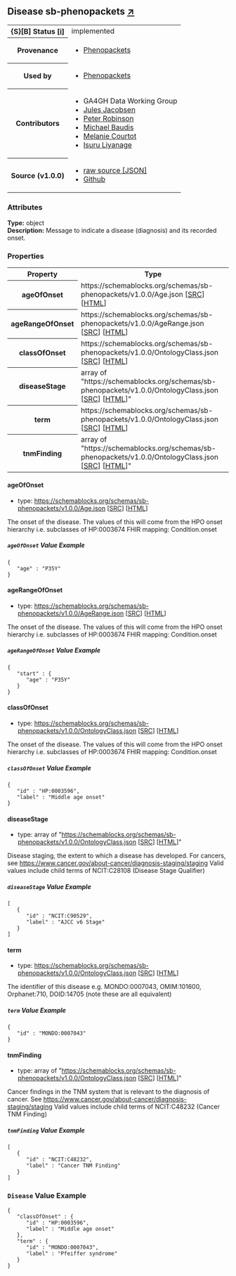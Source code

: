 
<div id="schema-header-title">
  <h2>Disease <span id="schema-header-title-project">sb-phenopackets <a href="https://github.com/ga4gh-schemablocks/sb-phenopackets" target="_BLANK">&nearr;</a></span> </h2>
</div>

<table id="schema-header-table">
  <tr>
    <th>{S}[B] Status <a href="https://schemablocks.org/about/sb-status-levels.html">[i]</a></th>
    <td><div id="schema-header-status">implemented</div></td>
  </tr>

  <tr>
    <th>Provenance</th>
    <td>
      <ul>
<li><a href="https://github.com/phenopackets/phenopacket-schema/blob/master/docs/disease.rst">Phenopackets</a></li>
      </ul>
    </td>
  </tr>
  <tr>
    <th>Used by</th>
    <td>
      <ul>
<li><a href="https://github.com/phenopackets/phenopacket-schema/blob/master/docs/disease.rst">Phenopackets</a></li>
      </ul>
    </td>
  </tr>

<!--more-->

  <tr>
    <th>Contributors</th>
    <td>
      <ul>
<li>GA4GH Data Working Group</li>
<li><a href="https://orcid.org/0000-0002-3265-15918">Jules Jacobsen</a></li>
<li><a href="https://orcid.org/0000-0002-0736-91998">Peter Robinson</a></li>
<li><a href="https://orcid.org/0000-0002-9903-4248">Michael Baudis</a></li>
<li><a href="https://orcid.org/0000-0002-9551-6370">Melanie Courtot</a></li>
<li><a href="https://orcid.org/0000-0002-4839-5158">Isuru Liyanage</a></li>
      </ul>
    </td>
  </tr>
  <tr>
    <th>Source (v1.0.0)</th>
    <td>
      <ul>
        <li><a href="current/Disease.json" target="_BLANK">raw source [JSON]</a></li>
        <li><a href="https://github.com/ga4gh-schemablocks/sb-phenopackets/blob/master/schemas/Disease.yaml" target="_BLANK">Github</a></li>
      </ul>
    </td>
  </tr>
</table>

<div id="schema-attributes-title">
  <h3>Attributes</h3>
</div>

  
__Type:__ object  
__Description:__ Message to indicate a disease (diagnosis) and its recorded onset.

### Properties

<table id="schema-properties-table">
  <tr>
    <th>Property</th>
    <th>Type</th>
  </tr>
  <tr>
    <th>ageOfOnset</th>
    <td>https://schemablocks.org/schemas/sb-phenopackets/v1.0.0/Age.json [<a href="https://schemablocks.org/schemas/sb-phenopackets/v1.0.0/Age.json" target="_BLANK">SRC</a>] [<a href="https://schemablocks.org/schemas/sb-phenopackets/Age.html" target="_BLANK">HTML</a>]</td>
  </tr>
  <tr>
    <th>ageRangeOfOnset</th>
    <td>https://schemablocks.org/schemas/sb-phenopackets/v1.0.0/AgeRange.json [<a href="https://schemablocks.org/schemas/sb-phenopackets/v1.0.0/AgeRange.json" target="_BLANK">SRC</a>] [<a href="https://schemablocks.org/schemas/sb-phenopackets/AgeRange.html" target="_BLANK">HTML</a>]</td>
  </tr>
  <tr>
    <th>classOfOnset</th>
    <td>https://schemablocks.org/schemas/sb-phenopackets/v1.0.0/OntologyClass.json [<a href="https://schemablocks.org/schemas/sb-phenopackets/v1.0.0/OntologyClass.json" target="_BLANK">SRC</a>] [<a href="https://schemablocks.org/schemas/sb-phenopackets/OntologyClass.html" target="_BLANK">HTML</a>]</td>
  </tr>
  <tr>
    <th>diseaseStage</th>
    <td>array of "https://schemablocks.org/schemas/sb-phenopackets/v1.0.0/OntologyClass.json [<a href="https://schemablocks.org/schemas/sb-phenopackets/v1.0.0/OntologyClass.json" target="_BLANK">SRC</a>] [<a href="https://schemablocks.org/schemas/sb-phenopackets/OntologyClass.html" target="_BLANK">HTML</a>]"</td>
  </tr>
  <tr>
    <th>term</th>
    <td>https://schemablocks.org/schemas/sb-phenopackets/v1.0.0/OntologyClass.json [<a href="https://schemablocks.org/schemas/sb-phenopackets/v1.0.0/OntologyClass.json" target="_BLANK">SRC</a>] [<a href="https://schemablocks.org/schemas/sb-phenopackets/OntologyClass.html" target="_BLANK">HTML</a>]</td>
  </tr>
  <tr>
    <th>tnmFinding</th>
    <td>array of "https://schemablocks.org/schemas/sb-phenopackets/v1.0.0/OntologyClass.json [<a href="https://schemablocks.org/schemas/sb-phenopackets/v1.0.0/OntologyClass.json" target="_BLANK">SRC</a>] [<a href="https://schemablocks.org/schemas/sb-phenopackets/OntologyClass.html" target="_BLANK">HTML</a>]"</td>
  </tr>

</table>


#### ageOfOnset

* type: https://schemablocks.org/schemas/sb-phenopackets/v1.0.0/Age.json [<a href="https://schemablocks.org/schemas/sb-phenopackets/v1.0.0/Age.json" target="_BLANK">SRC</a>] [<a href="https://schemablocks.org/schemas/sb-phenopackets/Age.html" target="_BLANK">HTML</a>]

The onset of the disease. The values of this will come from the HPO onset hierarchy
i.e. subclasses of HP:0003674
FHIR mapping: Condition.onset


##### `ageOfOnset` Value Example  

```
{
   "age" : "P35Y"
}
```

#### ageRangeOfOnset

* type: https://schemablocks.org/schemas/sb-phenopackets/v1.0.0/AgeRange.json [<a href="https://schemablocks.org/schemas/sb-phenopackets/v1.0.0/AgeRange.json" target="_BLANK">SRC</a>] [<a href="https://schemablocks.org/schemas/sb-phenopackets/AgeRange.html" target="_BLANK">HTML</a>]

The onset of the disease. The values of this will come from the HPO onset hierarchy
i.e. subclasses of HP:0003674
FHIR mapping: Condition.onset


##### `ageRangeOfOnset` Value Example  

```
{
   "start" : {
      "age" : "P35Y"
   }
}
```

#### classOfOnset

* type: https://schemablocks.org/schemas/sb-phenopackets/v1.0.0/OntologyClass.json [<a href="https://schemablocks.org/schemas/sb-phenopackets/v1.0.0/OntologyClass.json" target="_BLANK">SRC</a>] [<a href="https://schemablocks.org/schemas/sb-phenopackets/OntologyClass.html" target="_BLANK">HTML</a>]

The onset of the disease. The values of this will come from the HPO onset hierarchy
i.e. subclasses of HP:0003674
FHIR mapping: Condition.onset


##### `classOfOnset` Value Example  

```
{
   "id" : "HP:0003596",
   "label" : "Middle age onset"
}
```

#### diseaseStage

* type: array of "https://schemablocks.org/schemas/sb-phenopackets/v1.0.0/OntologyClass.json [<a href="https://schemablocks.org/schemas/sb-phenopackets/v1.0.0/OntologyClass.json" target="_BLANK">SRC</a>] [<a href="https://schemablocks.org/schemas/sb-phenopackets/OntologyClass.html" target="_BLANK">HTML</a>]"

Disease staging, the extent to which a disease has developed.
For cancers, see https://www.cancer.gov/about-cancer/diagnosis-staging/staging
Valid values include child terms of NCIT:C28108 (Disease Stage Qualifier)


##### `diseaseStage` Value Example  

```
[
   {
      "id" : "NCIT:C90529",
      "label" : "AJCC v6 Stage"
   }
]
```

#### term

* type: https://schemablocks.org/schemas/sb-phenopackets/v1.0.0/OntologyClass.json [<a href="https://schemablocks.org/schemas/sb-phenopackets/v1.0.0/OntologyClass.json" target="_BLANK">SRC</a>] [<a href="https://schemablocks.org/schemas/sb-phenopackets/OntologyClass.html" target="_BLANK">HTML</a>]

The identifier of this disease
e.g. MONDO:0007043, OMIM:101600, Orphanet:710, DOID:14705 (note these are all equivalent)


##### `term` Value Example  

```
{
   "id" : "MONDO:0007043"
}
```

#### tnmFinding

* type: array of "https://schemablocks.org/schemas/sb-phenopackets/v1.0.0/OntologyClass.json [<a href="https://schemablocks.org/schemas/sb-phenopackets/v1.0.0/OntologyClass.json" target="_BLANK">SRC</a>] [<a href="https://schemablocks.org/schemas/sb-phenopackets/OntologyClass.html" target="_BLANK">HTML</a>]"

Cancer findings in the TNM system that is relevant to the diagnosis of cancer.
See https://www.cancer.gov/about-cancer/diagnosis-staging/staging
Valid values include child terms of NCIT:C48232 (Cancer TNM Finding)


##### `tnmFinding` Value Example  

```
[
   {
      "id" : "NCIT:C48232",
      "label" : "Cancer TNM Finding"
   }
]
```


### `Disease` Value Example  

```
{
   "classOfOnset" : {
      "id" : "HP:0003596",
      "label" : "Middle age onset"
   },
   "term" : {
      "id" : "MONDO:0007043",
      "label" : "Pfeiffer syndrome"
   }
}
```

